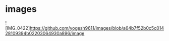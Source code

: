# images
![IMG_0422]https://github.com/yogesh9611/images/blob/a64b7f52b0c5c01428109394b02203064930a896/image
